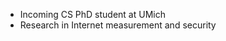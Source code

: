 - Incoming CS PhD student at UMich
- Research in Internet measurement and security

<!---
waynew99/waynew99 is a ✨ special ✨ repository because its `README.md` (this file) appears on your GitHub profile.
You can click the Preview link to take a look at your changes.
--->
